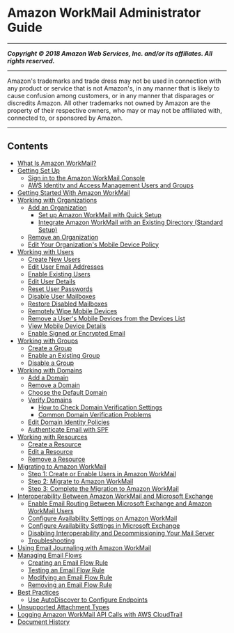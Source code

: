# Amazon WorkMail Administrator Guide

-----
*****Copyright &copy; 2018 Amazon Web Services, Inc. and/or its affiliates. All rights reserved.*****

-----
Amazon's trademarks and trade dress may not be used in 
     connection with any product or service that is not Amazon's, 
     in any manner that is likely to cause confusion among customers, 
     or in any manner that disparages or discredits Amazon. All other 
     trademarks not owned by Amazon are the property of their respective
     owners, who may or may not be affiliated with, connected to, or 
     sponsored by Amazon.

-----
## Contents
+ [What Is Amazon WorkMail?](what_is.md)
+ [Getting Set Up](setting_up.md)
   + [Sign in to the Amazon WorkMail Console](workmail_signin.md)
   + [AWS Identity and Access Management Users and Groups](iam_users_groups.md)
+ [Getting Started With Amazon WorkMail](getting_started.md)
+ [Working with Organizations](organizations_overview.md)
   + [Add an Organization](add_new_organization.md)
      + [Set up Amazon WorkMail with Quick Setup](quick_setup.md)
      + [Integrate Amazon WorkMail with an Existing Directory (Standard Setup)](premises_directory.md)
   + [Remove an Organization](remove_organization.md)
   + [Edit Your Organization's Mobile Device Policy](edit_organization_mobile_policy.md)
+ [Working with Users](users_overview.md)
   + [Create New Users](add_new_user.md)
   + [Edit User Email Addresses](edit_user_email_addresses.md)
   + [Enable Existing Users](enable_existing_user.md)
   + [Edit User Details](edit_user_details.md)
   + [Reset User Passwords](reset_user_password.md)
   + [Disable User Mailboxes](delete_user_mailbox.md)
   + [Restore Disabled Mailboxes](restore_deleted_mailbox.md)
   + [Remotely Wipe Mobile Devices](remote_wipe_device.md)
   + [Remove a User's Mobile Devices from the Devices List](remove_mobile_device.md)
   + [View Mobile Device Details](view_device_details.md)
   + [Enable Signed or Encrypted Email](enable_encryption.md)
+ [Working with Groups](groups_overview.md)
   + [Create a Group](add_new_group.md)
   + [Enable an Existing Group](enable_existing_group.md)
   + [Disable a Group](remove_group.md)
+ [Working with Domains](domains_overview.md)
   + [Add a Domain](add_domain.md)
   + [Remove a Domain](remove_domain.md)
   + [Choose the Default Domain](default_domain.md)
   + [Verify Domains](domain_verification.md)
      + [How to Check Domain Verification Settings](domain-verification-check-dns.md)
      + [Common Domain Verification Problems](domain-verification-issues.md)
   + [Edit Domain Identity Policies](editing_domains.md)
   + [Authenticate Email with SPF](authenticate_domain.md)
+ [Working with Resources](resources_overview.md)
   + [Create a Resource](create_resource.md)
   + [Edit a Resource](edit_resource.md)
   + [Remove a Resource](remove_resource.md)
+ [Migrating to Amazon WorkMail](migration_overview.md)
   + [Step 1: Create or Enable Users in Amazon WorkMail](create_enable_users.md)
   + [Step 2: Migrate to Amazon WorkMail](prepare_mail_server.md)
   + [Step 3: Complete the Migration to Amazon WorkMail](complete_migration.md)
+ [Interoperability Between Amazon WorkMail and Microsoft Exchange](interoperability.md)
   + [Enable Email Routing Between Microsoft Exchange and Amazon WorkMail Users](setup-msexchange.md)
   + [Configure Availability Settings on Amazon WorkMail](enable_interop_wm.md)
   + [Configure Availability Settings in Microsoft Exchange](enable_interop_ms.md)
   + [Disabling Interoperability and Decommissioning Your Mail Server](disable_interop.md)
   + [Troubleshooting](troubleshooting_interop.md)
+ [Using Email Journaling with Amazon WorkMail](journaling_overview.md)
+ [Managing Email Flows](email-flows.md)
   + [Creating an Email Flow Rule](create-email-rules.md)
   + [Testing an Email Flow Rule](test-email-flow-rule.md)
   + [Modifying an Email Flow Rule](modify-email-flow-rule.md)
   + [Removing an Email Flow Rule](remove-email-flow-rule.md)
+ [Best Practices](best_practices.md)
   + [Use AutoDiscover to Configure Endpoints](autodiscover.md)
+ [Unsupported Attachment Types](mime-types.md)
+ [Logging Amazon WorkMail API Calls with AWS CloudTrail](logging-using-cloudtrail.md)
+ [Document History](DocumentHistory.md)